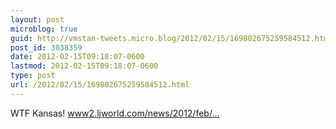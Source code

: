```yaml
---
layout: post
microblog: true
guid: http://vmstan-tweets.micro.blog/2012/02/15/169802675259584512.html
post_id: 3038359
date: 2012-02-15T09:18:07-0600
lastmod: 2012-02-15T09:18:07-0600
type: post
url: /2012/02/15/169802675259584512.html
---
```

WTF Kansas! <a href="http://www2.ljworld.com/news/2012/feb/14/brownback-administration-supports-bill-critics-say/">www2.ljworld.com/news/2012/feb/…</a>

